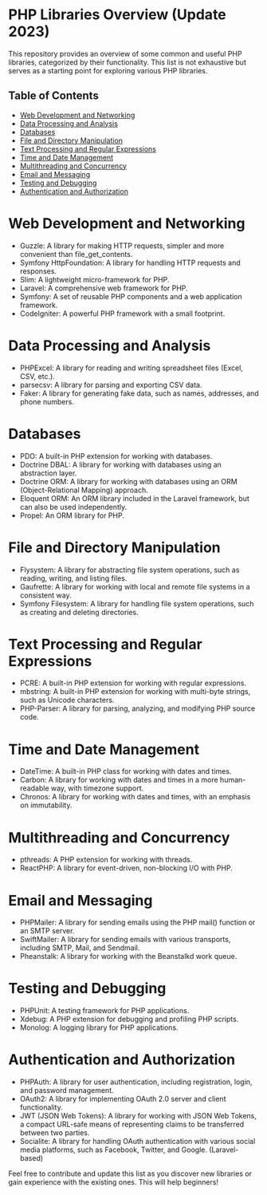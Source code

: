 # PHP Libraries Overview (Update 2023)
This repository provides an overview of some common and useful PHP libraries, categorized by their functionality. This list is not exhaustive but serves as a starting point for exploring various PHP libraries.

## Table of Contents
- [Web Development and Networking](#Web-Development-and-Networking)
- [Data Processing and Analysis](#Data-Processing-and-Analysis)
- [Databases](#Databases)
- [File and Directory Manipulation](#File-and-Directory-Manipulation)
- [Text Processing and Regular Expressions](#Text-Processing-and-Regular-Expressions)
- [Time and Date Management](#Time-and-Date-Management)
- [Multithreading and Concurrency](#Multithreading-and-Concurrency)
- [Email and Messaging](#Email-and-Messaging)
- [Testing and Debugging](#Testing-and-Debugging)
- [Authentication and Authorization](#Authentication-and-Authorization)

# Web Development and Networking
- Guzzle: A library for making HTTP requests, simpler and more convenient than file_get_contents.
- Symfony HttpFoundation: A library for handling HTTP requests and responses.
- Slim: A lightweight micro-framework for PHP.
- Laravel: A comprehensive web framework for PHP.
- Symfony: A set of reusable PHP components and a web application framework.
- CodeIgniter: A powerful PHP framework with a small footprint.

# Data Processing and Analysis
- PHPExcel: A library for reading and writing spreadsheet files (Excel, CSV, etc.).
- parsecsv: A library for parsing and exporting CSV data.
- Faker: A library for generating fake data, such as names, addresses, and phone numbers.

# Databases
- PDO: A built-in PHP extension for working with databases.
- Doctrine DBAL: A library for working with databases using an abstraction layer.
- Doctrine ORM: A library for working with databases using an ORM (Object-Relational Mapping) approach.
- Eloquent ORM: An ORM library included in the Laravel framework, but can also be used independently.
- Propel: An ORM library for PHP.

# File and Directory Manipulation
- Flysystem: A library for abstracting file system operations, such as reading, writing, and listing files.
- Gaufrette: A library for working with local and remote file systems in a consistent way.
- Symfony Filesystem: A library for handling file system operations, such as creating and deleting directories.

# Text Processing and Regular Expressions
- PCRE: A built-in PHP extension for working with regular expressions.
- mbstring: A built-in PHP extension for working with multi-byte strings, such as Unicode characters.
- PHP-Parser: A library for parsing, analyzing, and modifying PHP source code.

# Time and Date Management
- DateTime: A built-in PHP class for working with dates and times.
- Carbon: A library for working with dates and times in a more human-readable way, with timezone support.
- Chronos: A library for working with dates and times, with an emphasis on immutability.

# Multithreading and Concurrency
- pthreads: A PHP extension for working with threads.
- ReactPHP: A library for event-driven, non-blocking I/O with PHP.

# Email and Messaging
- PHPMailer: A library for sending emails using the PHP mail() function or an SMTP server.
- SwiftMailer: A library for sending emails with various transports, including SMTP, Mail, and Sendmail.
- Pheanstalk: A library for working with the Beanstalkd work queue.

# Testing and Debugging
- PHPUnit: A testing framework for PHP applications.
- Xdebug: A PHP extension for debugging and profiling PHP scripts.
- Monolog: A logging library for PHP applications.

# Authentication and Authorization
- PHPAuth: A library for user authentication, including registration, login, and password management.
- OAuth2: A library for implementing OAuth 2.0 server and client functionality.
- JWT (JSON Web Tokens): A library for working with JSON Web Tokens, a compact URL-safe means of representing claims to be transferred between two parties.
- Socialite: A library for handling OAuth authentication with various social media platforms, such as Facebook, Twitter, and Google. (Laravel-based)

Feel free to contribute and update this list as you discover new libraries or gain experience with the existing ones. This will help beginners!
